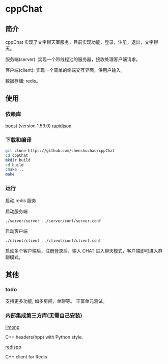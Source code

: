 # cppChat

## 简介

cppChat 实现了文字聊天室服务，目前实现功能，登录，注册，退出，文字聊天。

服务端(server): 实现一个带线程池的服务器，接收处理客户端请求。

客户端(client): 实现一个简单的终端交互界面，供用户输入。

数据存储: redis。

## 使用

### 依赖库

[boost] (version 1.59.0)
[rapidjson]


### 下载和编译

```sh
git clone https://github.com/chenshuchao/cppChat
cd cppChat
mkdir build
cd build
cmake ..
make
```

### 运行

启动 redis 服务


启动服务端

```
./server/server ../server/conf/server.conf
```


启动客户端

```
./client/client ../client/conf/client.conf
```


启动多个客户端后，注册登录后，输入 CHAT 进入聊天模式，客户端即可进入群聊模式。


## 其他

### todo

支持更多功能, 如多房间，单聊等。
丰富单元测试。


### 内部集成第三方库(无需自己安装)

[limonp]

C++ headers(hpp) with Python style.

[redispp]

C++ client for Redis

[limonp]:https://github.com/yanyiwu/limonp
[redispp]:https://github.com/brianwatling/redispp
[boost]:http://www.boost.org/
[rapidjson]:https://github.com/miloyip/rapidjson

